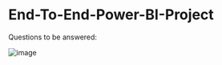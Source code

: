 # End-To-End-Power-BI-Project

Questions to be answered:

![image](https://github.com/duttyhlombe/End-To-End-Power-BI-Project/assets/124158296/d1ab76bc-5c8c-4cde-bfa5-06482a11cfd8)
